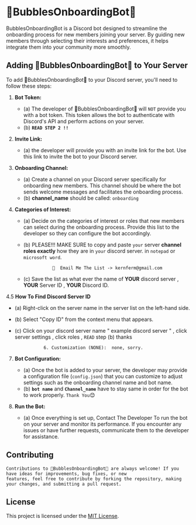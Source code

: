 # 🤖BubblesOnboardingBot🤖

BubblesOnboardingBot is a Discord bot designed to streamline the onboarding process for new members joining your server. By guiding new members through selecting their interests and preferences, it helps integrate them into your community more smoothly.

## Adding 🤖BubblesOnboardingBot🤖 to Your Server

To add 🤖BubblesOnboardingBot🤖 to your Discord server, you'll need to follow these steps:

1. **Bot Token:**
   - (a) The developer of 🤖BubblesOnboardingBot🤖 will `NOT` provide you with a bot token. This token allows the bot to authenticate with Discord's API and perform actions on your server.
   - (b)   **`READ STEP 2 !!`**

2. **Invite Link:**
   - (a) the developer will provide you with an invite link for the bot. Use this link to invite the bot to your Discord server.

3. **Onboarding Channel:**
   - (a) Create a channel on your Discord server specifically for onboarding new members. This channel should be where the bot sends welcome messages and facilitates the onboarding process.
   - (b) **channel_name** should be called:  `onboarding`

4. **Categories of Interest:**
   - (a) Decide on the categories of interest or roles that new members can select during the onboarding process. Provide this list to the developer so they can configure the bot accordingly.

   - (b) PLEASE!!! MAKE SURE to copy and paste `your` server **channel roles exactly** how they are in `your` discord server. in `notepad` or `microsoft word`.

                    📧  Email Me The List -> kernferm@gmail.com
  
   - (c) Save the list as what ever the name of **YOUR** discord server , **YOUR** Server ID , **YOUR** Discord ID.
  
4.5 **How To Find Discord Server ID**
   - (a) Right-click on the server name in the server list on the left-hand side.
   - (b) Select "Copy ID" from the context menu that appears.

         
                    
    
   - (c) Click on your discord server name " example discord server " , click server settings , click roles , `READ` step (b) thanks

                    6. Customization (NONE):  none, sorry. 
  

7. **Bot Configuration:**
   - (a) Once the bot is added to your server, the developer may provide a configuration file (`config.json`) that you can customize to adjust settings such as the onboarding channel name and bot name.
   - (b) **`bot name`** and **`Channel_name`** have to stay same in order for the bot to work properly. `Thank You`😊

8. **Run the Bot:**
   - (a) Once everything is set up, Contact The Developer To run the bot on your server and monitor its performance. If you encounter any issues or have further requests, communicate them to the developer for assistance.

## Contributing

    Contributions to 🤖BubblesOnboardingBot🤖 are always welcome! If you have ideas for improvements, bug fixes, or new 
    features, feel free to contribute by forking the repository, making your changes, and submitting a pull request.

## License

This project is licensed under the [MIT License](LICENSE).
